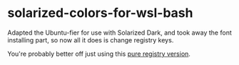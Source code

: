 # solarized-colors-for-wsl-bash

Adapted the Ubuntu-fier for use with Solarized Dark, and took away the font installing part, so now all it does is change registry keys.

You're probably better off just using this [pure registry version](https://gist.github.com/noelbundick/d7d67c1cc9cae8a1cb93240dc7bbe78c).
